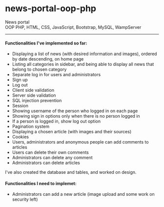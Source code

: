 # news-portal-oop-php
News portal\
OOP PHP, HTML, CSS, JavaScript, Bootstrap, MySQL, WampServer
***
#### Functionalities I've implemented so far:
* Displaying a list of news (with desired information and images), ordered by date descending, on home page
* Listing all categories in sidebar, and being able to display all news that belong to chosen category
* Separate log in for users and administrators
* Sign up
* Log out
* Client side validation
* Server side validation
* SQL injection prevention
* Session
* Showing username of the person who logged in on each page
* Showing sign in options only when there is no person logged in
* If a person is logged in, show log out option
* Pagination system
* Displaying a chosen article (with images and their sources)
* Cookies
* Users, administrators and anonymous people can add comments to articles
* Users can delete their own comments
* Administrators can delete any comment
* Administrators can delete articles


I've also created the database and tables, and worked on design.
#### Functionalities I need to implemet:
* Administrators can add a new article (image upload and some work on security left)

